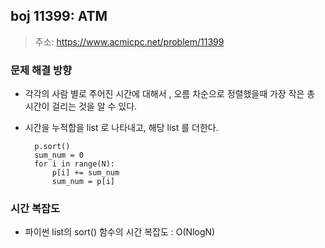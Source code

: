 ## boj 11399: ATM
> 주소: https://www.acmicpc.net/problem/11399


### 문제 해결 방향
- 각각의 사람 별로 주어진 시간에 대해서 , 오름 차순으로 정렬했을때 가장 작은 총 시간이 걸리는 것을 알 수 있다.
- 시간을 누적합을 list 로 나타내고, 해당 list 를 더한다.

        p.sort()
        sum_num = 0
        for i in range(N):
            p[i] += sum_num
            sum_num = p[i]

### 시간 복잡도
- 파이썬 list의 sort() 함수의 시간 복잡도 : O(NlogN)
